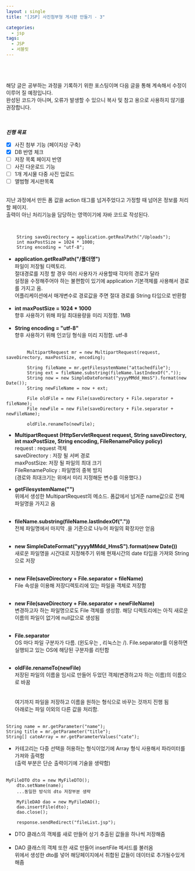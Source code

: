 ```yaml
---
layout : single
title: "[JSP] 사진첨부형 게시판 만들기 - 3"

categories:
  - jsp
tags:
  - JSP
  - 서블릿
---
```

<br><br><br>
해당 글은 공부하는 과정을 기록하기 위한 포스팅이며 다음 글을 통해 계속해서 수정이 이루어 질 예정입니다.<br>
완성된 코드가 아니며, 오류가 발생할 수 있으니 복사 및 참고 용으로 사용하지 않기를 권장합니다.<br><br><br>

***진행 목표***

 - [x] 사진 첨부 기능 (페이지상 구축)
 - [x] DB 반영 체크
 - [ ] 저장 목록 페이지 반영
 - [ ] 사진 다운로드 기능
 - [ ] 1개 게시물 다중 사진 업로드
 - [ ] 앨범형 게시판목록

<br>지난 과정에서 만든 폼 값을 action 태그를 넘겨주었다고 가정할 때 넘어온 정보를 처리할 페이지.<br>
출력이 아닌 처리기능을 담당하는 영역이기에 자바 코드로 작성된다.<br>

<br>

~~~
	String saveDirectory = application.getRealPath("/Uploads");
	int maxPostSize = 1024 * 1000;
	String encoding = "utf-8";
~~~
- **application.getRealPath("/폴더명")**<br>
파일이 저장될 디렉토리. <br>절대경로를 지정 할 경우 여러 사용자가 사용할때 각자의 경로가 달라<br>설정을 수정해주어야 하는 불편함이 있기에 application 기본객체를 사용해서 경로를 가지고 옴. <br>어플리케이션에서 매개변수로 경로값을 주면 절대 경로를 String 타입으로 반환함<br><br>
- **int maxPostSize = 1024 * 1000** <br>
향후 사용하기 위해 파일 최대용량을 미리 지정함. 1MB<br><br>
- **String encoding = "utf-8"**<br>
향후 사용하기 위해 인코딩 형식을 미리 지정함. utf-8<br><br>
~~~
		MultipartRequest mr = new MultipartRequest(request, saveDirectory, maxPostSize, encoding);
		
		String fileName = mr.getFilesystemName("attachedfile");
		String ext = fileName.substring(fileName.lastIndexOf("."));
		String now = new SimpleDateFormat("yyyyMMdd_HmsS").format(new Date());
		String newFileName = now + ext;
		
	 	File oldFile = new File(saveDirectory + File.separator + fileName);
		File newFile = new File(saveDirectory + File.separator + newFileName);
		
		oldFile.renameTo(newFile);
~~~ 

- **MultipartRequest (HttpServletRequest request, String saveDirectory, int maxPostSize, String encoding, FileRenamePolicy policy)**<br>request : request 객체<br>saveDirectory : 저장 될 서버 경로<br>maxPostSize: 저장 될 파일의 최대 크기<br>FileRenamePolicy : 파일명의 중복 방지<br>(경로와 최대크기는 위에서 미리 지정해둔 변수를 이용했다.)<br>

- **getFilesystemName("")**<br>위에서 생성한 MultipartRequest의 메소드. 폼값에서 넘겨준 name값으로 전체 파일명을 가지고 옴<br><br>
- **fileName.substring(fileName.lastIndexOf("."))**<br>전체 파일명에서 마지막 .을 기준으로 나누어 파일의 확장자만 얻음<br><br>
- **new SimpleDateFormat("yyyyMMdd_HmsS").format(new Date())**<br>새로운 파일명을 시간대로 지정해주기 위해 현재시간의 date 타입을 가져와 String으로 저장<br><br>
- **new File(saveDirectory + File.separator + fileName)**<br>File 속성을 이용해 저장디렉토리에 있는 파일을 객체로 저장함<br><br>
- **new File(saveDirectory + File.separator + newFileName)**<br>변경하고자 하는 파일명으로도 File 객체를 생성함. 해당 디렉토리에는 아직 새로운 이름의 파일이 없기에 null값으로 생성됨<br><br>
- **File.separator**<br>OS 마다 파일 구분자가 다름. (윈도우는 \, 리눅스는 /). File.separator를 이용하면 실행되고 있는 OS에 해당된 구분자를 리턴함<br><br>
- **oldFile.renameTo(newFile)**<br>저장된 파일의 이름을 임시로 만들어 두었던 객체(변경하고자 하는 이름)의 이름으로 바꿈<br>
<br><br>
여기까지 파일을 저장하고 이름을 원하는 형식으로 바꾸는 것까지 진행 됨<br>
아래로는 파일 이외의 다른 값을 처리함.<br><br>
~~~
String name = mr.getParameter("name");
String title = mr.getParameter("title");
String[] cateArray = mr.getParameterValues("cate");
~~~
- 카테고리는 다중 선택을 허용하는 형식이었기에 Array 형식 사용해서 파라미터를 가져와 출력함<br>(출력 부분은 단순 출력이기에 기술을 생략함) <br><Br>

~~~
MyFileDTO dto = new MyFileDTO();
	dto.setName(name); 
	...동일한 방식의 dto 저장부분 생략
	
	MyFileDAO dao = new MyFileDAO();
	dao.insertFile(dto);
	dao.close();

	response.sendRedirect("fileList.jsp");
~~~
- DTO 클래스의 객체를 새로 만들어 상기 추출된 값들을 하나씩 저장해줌<br><br>
- DAO 클래스의 객체 또한 새로 만들어 insertFile 메서드를 불러옴<br>위에서 생성한 dto를 넣어 해당페이지에서 취합된 값들이 데이터로 추가될수있게 해줌

